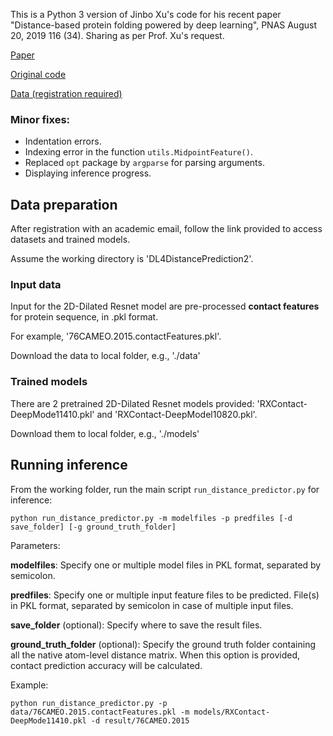This is a Python 3 version of Jinbo Xu's code for his recent paper "Distance-based protein folding powered by deep learning", PNAS August 20, 2019 116 (34). Sharing as per Prof. Xu's request.

[Paper](https://www.pnas.org/content/116/34/16856)

[Original code](https://github.com/j3xugit/RaptorX-Contact)

[Data (registration required)](http://raptorx.uchicago.edu/download)

### Minor fixes:
- Indentation errors.
- Indexing error in the function `utils.MidpointFeature()`.
- Replaced `opt` package by `argparse` for parsing arguments.
- Displaying inference progress.

## Data preparation
After registration with an academic email, follow the link provided to access datasets and trained models.

Assume the working directory is 'DL4DistancePrediction2'.

### Input data
Input for the 2D-Dilated Resnet model are pre-processed **contact features** for protein sequence, in .pkl format.

For example, '76CAMEO.2015.contactFeatures.pkl'.

Download the data to local folder, e.g., './data'

### Trained models
There are 2 pretrained 2D-Dilated Resnet models provided: 'RXContact-DeepMode11410.pkl' and 'RXContact-DeepModel10820.pkl'.

Download them to local folder, e.g., './models'


## Running inference
From the working folder, run the main script `run_distance_predictor.py` for inference:

```console
python run_distance_predictor.py -m modelfiles -p predfiles [-d save_folder] [-g ground_truth_folder]
```
Parameters:

**modelfiles**: Specify one or multiple model files in PKL format, separated by semicolon.

**predfiles**: Specify one or multiple input feature files to be predicted. File(s) in PKL format, separated by semicolon in case of multiple input files.

**save_folder** (optional): Specify where to save the result files.

**ground_truth_folder** (optional): Specify the ground truth folder containing all the native atom-level distance matrix. When this option is provided, contact prediction accuracy will be calculated.

Example:
```console
python run_distance_predictor.py -p data/76CAMEO.2015.contactFeatures.pkl -m models/RXContact-DeepMode11410.pkl -d result/76CAMEO.2015
 ```
